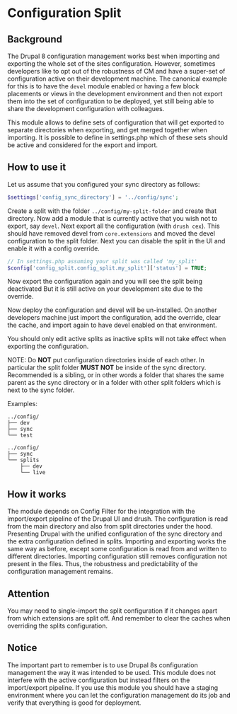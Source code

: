 # Configuration Split

## Background

The Drupal 8 configuration management works best when importing and exporting
the whole set of the sites configuration. However, sometimes developers like to
opt out of the robustness of CM and have a super-set of configuration active on
their development machine. The canonical example for this is to have the
<code>devel</code> module enabled or having a few block placements or views in
the development environment and then not export them into the set of
configuration to be deployed, yet still being able to share the development
configuration with colleagues.

This module allows to define sets of configuration that will get exported to
separate directories when exporting, and get merged together when importing.
It is possible to define in settings.php which of these sets should be active
and considered for the export and import.

## How to use it

Let us assume that you configured your sync directory as follows:
```php
$settings['config_sync_directory'] = '../config/sync';
```
Create a split with the folder `../config/my-split-folder` and create that
directory. Now add a module that is currently active that you wish not to
export, say `devel`. Next export all the configuration (with `drush cex`).
This should have removed devel from `core.extensions` and moved the devel
configuration to the split folder.
Next you can disable the split in the UI and enable it with a config override.
```php
// In settings.php assuming your split was called 'my_split'
$config['config_split.config_split.my_split']['status'] = TRUE;
```
Now export the configuration again and you will see the split being deactivated
But it is still active on your development site due to the override.

Now deploy the configuration and devel will be un-installed.
On another developers machine just import the configuration, add the override,
clear the cache, and import again to have devel enabled on that environment.

You should only edit active splits as inactive splits will not take effect when
exporting the configuration.

NOTE: Do **NOT** put configuration directories inside of each other.
In particular the split folder **MUST NOT** be inside of the sync directory.
Recommended is a sibling, or in other words a folder that shares the same
parent as the sync directory or in a folder with other split folders which
is next to the sync folder.

Examples:
```
../config/
├── dev
├── sync
└── test

../config/
├── sync
└── splits
    ├── dev
    └── live
```

## How it works

The module depends on Config Filter for the integration with the import/export
pipeline of the Drupal UI and drush. The configuration is read from the main
directory and also from split directories under the hood. Presenting Drupal
with the unified configuration of the sync directory and the extra
configuration defined in splits. Importing and exporting works the same way as
before, except some configuration is read from and written to different
directories. Importing configuration still removes configuration not present in
the files. Thus, the robustness and predictability of the configuration
management remains.


## Attention

You may need to single-import the split configuration if it changes apart from
which extensions are split off.
And remember to clear the caches when overriding the splits configuration.

## Notice

The important part to remember is to use Drupal 8s configuration management the
way it was intended to be used. This module does not interfere with the active
configuration but instead filters on the import/export pipeline. If you use
this module you should have a staging environment where you can let the
configuration management do its job and verify that everything is good for
deployment.
